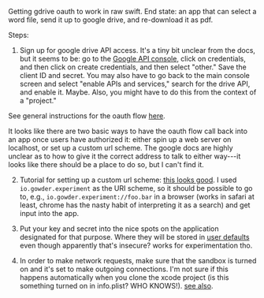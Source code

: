 Getting gdrive oauth to work in raw swift.  End state: an app that can select a word file, send it up to google drive, and re-download it as pdf. 

Steps: 

1.  Sign up for google drive API access.  It's a tiny bit unclear from the docs, but it seems to be: go to the [Google API console](https://console.developers.google.com/), click on credentials, and then click on create credentials, and then select "other."  Save the client ID and secret.  You may also have to go back to the main console screen and select "enable APIs and services," search for the drive API, and enable it.  Maybe. Also, you might have to do this from the context of a "project."

See general instructions for the oauth flow [here](https://developers.google.com/identity/protocols/OAuth2InstalledApp#overview). 

It looks like there are two basic ways to have the oauth flow call back into an app once users have authorized it: either spin up a web server on localhost, or set up a custom url scheme. The google docs are highly unclear as to how to give it the correct address to talk to either way---it looks like there should be a place to do so, but I can't find it.

2.  Tutorial for setting up a custom url scheme: [this looks good](https://css-tricks.com/create-url-scheme/).  I used `io.gowder.experiment` as the URI scheme, so it should be possible to go to, e.g., `io.gowder.experiment://foo.bar` in a browser (works in safari at least, chrome has the nasty habit of interpreting it as a search) and get input into the app. 

3.  Put your key and secret into the nice spots on the application designated for that purpose.  Where they will be stored in [user defaults](https://developer.apple.com/documentation/foundation/userdefaults) even though apparently that's insecure?  works for experimentation tho.

4.  In order to make network requests, make sure that the sandbox is turned on and it's set to make outgoing connections.  I'm not sure if this happens automatically when you clone the xcode project (is this something turned on in info.plist?  WHO KNOWS!). [see also](https://stackoverflow.com/a/49892564/4386239).

